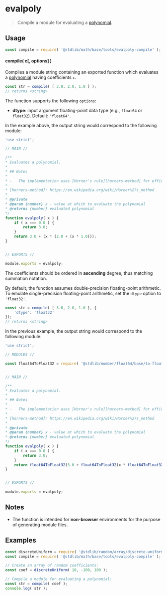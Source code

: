 <!--

@license Apache-2.0

Copyright (c) 2018 The Stdlib Authors.

Licensed under the Apache License, Version 2.0 (the "License");
you may not use this file except in compliance with the License.
You may obtain a copy of the License at

   http://www.apache.org/licenses/LICENSE-2.0

Unless required by applicable law or agreed to in writing, software
distributed under the License is distributed on an "AS IS" BASIS,
WITHOUT WARRANTIES OR CONDITIONS OF ANY KIND, either express or implied.
See the License for the specific language governing permissions and
limitations under the License.

-->

# evalpoly

> Compile a module for evaluating a [polynomial][@stdlib/math/base/tools/evalpoly].

<section class="intro">

</section>

<!-- /.intro -->

<section class="usage">

## Usage

```javascript
const compile = require( '@stdlib/math/base/tools/evalpoly-compile' );
```

#### compile( c\[, options] )

Compiles a module string containing an exported function which evaluates a [polynomial][@stdlib/math/base/tools/evalpoly] having coefficients `c`.

```javascript
const str = compile( [ 3.0, 2.0, 1.0 ] );
// returns <string>
```

The function supports the following `options`:

-   **dtype**: input argument floating-point data type (e.g., `float64` or `float32`). Default: `'float64'`.

In the example above, the output string would correspond to the following module:

<!-- eslint-disable no-unused-expressions -->

```javascript
'use strict';

// MAIN //

/**
* Evaluates a polynomial.
*
* ## Notes
*
* -   The implementation uses [Horner's rule][horners-method] for efficient computation.
*
* [horners-method]: https://en.wikipedia.org/wiki/Horner%27s_method
*
* @private
* @param {number} x - value at which to evaluate the polynomial
* @returns {number} evaluated polynomial
*/
function evalpoly( x ) {
    if ( x === 0.0 ) {
        return 3.0;
    }
    return 3.0 + (x * (2.0 + (x * 1.0)));
}


// EXPORTS //

module.exports = evalpoly;
```

The coefficients should be ordered in **ascending** degree, thus matching summation notation.

By default, the function assumes double-precision floating-point arithmetic. To emulate single-precision floating-point arithmetic, set the `dtype` option to `'float32'`.

```javascript
const str = compile( [ 3.0, 2.0, 1.0 ], {
    'dtype': 'float32'
});
// returns <string>
```

In the previous example, the output string would correspond to the following module:

<!-- eslint-disable no-unused-expressions -->

```javascript
'use strict';

// MODULES //

const float64ToFloat32 = require( '@stdlib/number/float64/base/to-float32' );


// MAIN //

/**
* Evaluates a polynomial.
*
* ## Notes
*
* -   The implementation uses [Horner's rule][horners-method] for efficient computation.
*
* [horners-method]: https://en.wikipedia.org/wiki/Horner%27s_method
*
* @private
* @param {number} x - value at which to evaluate the polynomial
* @returns {number} evaluated polynomial
*/
function evalpoly( x ) {
    if ( x === 0.0 ) {
        return 3.0;
    }
    return float64ToFloat32(3.0 + float64ToFloat32(x * float64ToFloat32(2.0 + float64ToFloat32(x * 1.0)))); // eslint-disable-line max-len
}


// EXPORTS //

module.exports = evalpoly;
```

</section>

<!-- /.usage -->

<section class="notes">

## Notes

-   The function is intended for **non-browser** environments for the purpose of generating module files.

</section>

<!-- /.notes -->

<section class="examples">

## Examples

<!-- eslint no-undef: "error" -->

```javascript
const discreteUniform = require( '@stdlib/random/array/discrete-uniform' );
const compile = require( '@stdlib/math/base/tools/evalpoly-compile' );

// Create an array of random coefficients:
const coef = discreteUniform( 10, -100, 100 );

// Compile a module for evaluating a polynomial:
const str = compile( coef );
console.log( str );
```

</section>

<!-- /.examples -->

<!-- Section for related `stdlib` packages. Do not manually edit this section, as it is automatically populated. -->

<section class="related">

</section>

<!-- /.related -->

<!-- Section for all links. Make sure to keep an empty line after the `section` element and another before the `/section` close. -->

<section class="links">

[@stdlib/math/base/tools/evalpoly]: https://github.com/stdlib-js/stdlib/tree/develop/lib/node_modules/%40stdlib/math/base/tools/evalpoly

</section>

<!-- /.links -->
